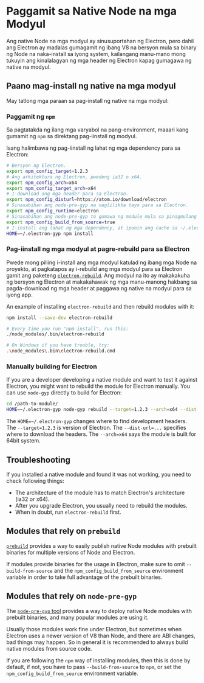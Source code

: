 # Paggamit sa Native Node na mga Modyul

Ang native Node na mga modyul ay sinusuportahan ng Electron, pero dahil ang Electron ay madalas gumagamit ng ibang V8 na bersyon mula sa binary ng Node na naka-install sa iyong system, kailangang manu-mano mong tukuyin ang kinalalagyan ng mga header ng Electron kapag gumagawa ng native na modyul.

## Paano mag-install ng native na mga modyul

May tatlong mga paraan sa pag-install ng native na mga modyul:

### Paggamit ng `npm`

Sa pagtatakda ng ilang mga varyabol na pang-environment, maaari kang gumamit ng `npm` sa direktang pag-iinstall ng modyul.

Isang halimbawa ng pag-iinstall ng lahat ng mga dependency para sa Electron:

```sh
# Bersyon ng Electron.
export npm_config_target=1.2.3
# Ang arkitektura ng Electron, pwedeng ia32 o x64.
export npm_config_arch=x64
export npm_config_target_arch=x64
# I-download ang mga header para sa Electron.
export npm_config_disturl=https://atom.io/download/electron
# Sinasabihan ang node-pre-gyp na naglilikha tayo para sa Electron.
export npm_config_runtime=electron
# Sinasabihan ang node-pre-gyp to gumawa ng module mula sa pinagmulang code.
export npm_config_build_from_source=true
# I-install ang lahat ng mga dependency, at iponin ang cache sa ~/.electron-gyp.
HOME=~/.electron-gyp npm install
```

### Pag-iinstall ng mga modyul at pagre-rebuild para sa Electron

Pwede mong piliing i-install ang mga modyul katulad ng ibang mga Node na proyekto, at pagkatapos ay i-rebuild ang mga modyul para sa Electron gamit ang paketeng [`electron-rebuild`](https://github.com/paulcbetts/electron-rebuild). Ang modyul na ito ay makakakuha ng bersyon ng Electron at makakahawak ng mga manu-manong hakbang sa pagda-download ng mga header at paggawa ng native na modyul para sa iyong app.

An example of installing `electron-rebuild` and then rebuild modules with it:

```sh
npm install --save-dev electron-rebuild

# Every time you run "npm install", run this:
./node_modules/.bin/electron-rebuild

# On Windows if you have trouble, try:
.\node_modules\.bin\electron-rebuild.cmd
```

### Manually building for Electron

If you are a developer developing a native module and want to test it against Electron, you might want to rebuild the module for Electron manually. You can use `node-gyp` directly to build for Electron:

```sh
cd /path-to-module/
HOME=~/.electron-gyp node-gyp rebuild --target=1.2.3 --arch=x64 --dist-url=https://atom.io/download/electron
```

The `HOME=~/.electron-gyp` changes where to find development headers. The `--target=1.2.3` is version of Electron. The `--dist-url=...` specifies where to download the headers. The `--arch=x64` says the module is built for 64bit system.

## Troubleshooting

If you installed a native module and found it was not working, you need to check following things:

* The architecture of the module has to match Electron's architecture (ia32 or x64).
* After you upgrade Electron, you usually need to rebuild the modules.
* When in doubt, run `electron-rebuild` first.

## Modules that rely on `prebuild`

[`prebuild`](https://github.com/mafintosh/prebuild) provides a way to easily publish native Node modules with prebuilt binaries for multiple versions of Node and Electron.

If modules provide binaries for the usage in Electron, make sure to omit `--build-from-source` and the `npm_config_build_from_source` environment variable in order to take full advantage of the prebuilt binaries.

## Modules that rely on `node-pre-gyp`

The [`node-pre-gyp` tool](https://github.com/mapbox/node-pre-gyp) provides a way to deploy native Node modules with prebuilt binaries, and many popular modules are using it.

Usually those modules work fine under Electron, but sometimes when Electron uses a newer version of V8 than Node, and there are ABI changes, bad things may happen. So in general it is recommended to always build native modules from source code.

If you are following the `npm` way of installing modules, then this is done by default, if not, you have to pass `--build-from-source` to `npm`, or set the `npm_config_build_from_source` environment variable.